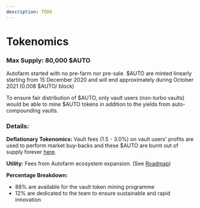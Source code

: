 ```yaml
---
description: TODO
---
```


# Tokenomics

### Max Supply: 80,000 $AUTO

Autofarm started with no pre-farm nor pre-sale. $AUTO are minted linearly starting from 15 December 2020 and will end approximately during October 2021 \(0.008 $AUTO/ block\)

To ensure fair distribution of $AUTO, only vault users \(non-turbo vaults\) would be able to mine $AUTO tokens in addition to the yields from auto-compounding vaults.

### Details:

**Deflationary Tokenomics:** Vault fees \(1.5 - 3.0%\) on vault users' profits are used to perform market buy-backs and these $AUTO are burnt out of supply forever [here](https://bscscan.com/token/0xa184088a740c695e156f91f5cc086a06bb78b827?a=0x000000000000000000000000000000000000dead).

**Utility:** Fees from Autofarm ecosystem expansion. \(See [Roadmap](https://autofarm-network.gitbook.io/autofarm-network/protocol/roadmap)\)

**Percentage Breakdown:**

* 88% are available for the vault token mining programme
* 12% are dedicated to the team to ensure sustainable and rapid innovation

